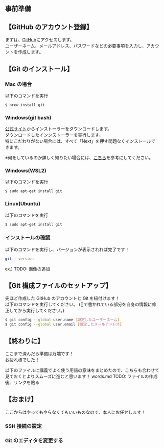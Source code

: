 ## 事前準備

## 【GitHub のアカウント登録】

まずは、[GitHub](https://github.com)にアクセスします。  
ユーザーネーム、メールアドレス、パスワードなどの必要事項を入力し、アカウントを作成します。

## 【Git のインストール】

### Mac の場合

以下のコマンドを実行

```bash
$ brew install git
```

### Windows(git bash)

[公式サイト](https://gitforwindows.org/)からインストーラーをダウンロードします。  
ダウンロードしたインンストーラーを実行します。  
特にこだわりがない場合には、すべて「Next」を押す問題なくインストールできます。

※何をしているのか詳しく知りたい場合には、[こちら](https://www.curict.com/item/60/60bfe0e.html)を参考にしてください。

### Windows(WSL2)

以下のコマンドを実行

```bash
$ sudo apt-get install git
```

### Linux(Ubuntu)

以下のコマンドを実行

```bash
$ sudo apt-get install git
```

### インストールの確認

以下のコマンドを実行し、バージョンが表示されれば完了です！

```bash
git --version
```

ex.)
TODO: 画像の追加

## 【Git 構成ファイルのセットアップ】

先ほど作成した GitHub のアカウントと Git を紐付けます！  
以下のコマンドを実行してください。
([]で書かれている部分を自身の情報に修正してから実行してください。)

```bash
$ git config --global user.name [設定したユーザーネーム]
$ git config --global user.email [設定したメールアドレス]
```

## 【終わりに】

ここまで済んだら準備は万端です！  
お疲れ様でした！

以下のファイルに講義でよく使う用語の意味をまとめたので、こちらも合わせて見ておくとよりスムーズに進むと思います！
words.md TODO: ファイルの作成後、リンクを貼る

## 【おまけ】

ここからはやってもやらなくてもいいものなので、本人にお任せします！

### SSH 接続の設定

### Git のエディタを変更する

